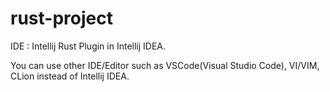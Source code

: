 # rust-project

IDE : Intellij Rust Plugin in Intellij IDEA.

You can use other IDE/Editor such as VSCode(Visual Studio Code), VI/VIM, CLion instead of Intellij IDEA.
